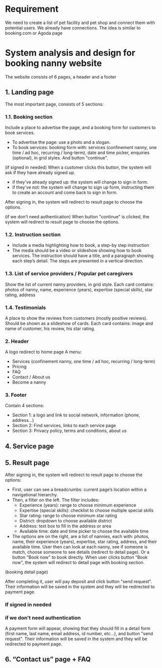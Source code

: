 # Requirement
We need to create a list of pet facility and pet shop and connect them with potential users. We already have connections. The idea is similar to booking.com or Agoda page
# System analysis and design for booking nanny website
The website consists of 6 pages, a header and a footer
## 1. Landing page
The most important page, consists of 5 sections:
### 1.1. Booking section
Include a place to advertise the page, and a booking form for customers to book services. 
* To advertise the page: use a photo and a slogan.
* To book services: booking form with: services (confinement nanny, one time / ad hoc, recurring / long-term), date and time picker, enquiries (optional), in grid styles. And button "continue".

(if signed in needed)
When a customer clicks this button, the system will ask if they have already signed up.

- if they've already signed up: the system will change to sign in form.
- if they've not: the system will change to sign up form, instructing them to create an account and come back to sign in form.

After signing in, the system will redirect to result page to choose the options.

(if we don't need authentication)
When button "continue" is clicked, the system will redirect to result page to choose the options.

### 1.2. Instruction section
* Include a media highlighting how to book, a step-by step instruction
* The media should be a video or slideshow showing how to book services.
The instruction should have a title, and a paragraph showing each step’s detail. The steps are presented in a vertical direction.

### 1.3. List of service providers / Popular pet caregivers
Show the list of current nanny providers, in grid style.
Each card contains: photos of nanny, name, experience (years), expertise (special skills), star rating, address

### 1.4. Testimonials
A place to show the reviews from customers (mostly positive reviews). Should be shown as a slideshow of cards. Each card contains: image and name of customer, his review, his star rating.

### 2. Header
A logo redirect to home page
A menu: 
* Services (confinement nanny, one time / ad hoc, recurring / long-term)
* Pricing
* FAQ
* Contact / About us
* Become a nanny

### 3. Footer
Contain 4 sections:
* Section 1: a logo and link to social network, information (phone, address…)
* Section 2: Find services, links to each service page
* Section 3: Privacy policy, terms and conditions, about us

## 4. Service page
## 5. Result page

After signing in, the system will redirect to result page to choose the options:
* First, user can see a breadcrumbs: current page’s location within a navigational hierarchy.
* Then, a filter on the left. The filter includes:
  - Experience (years): range to choose minimum experience
  - Expertise (special skills): checklist to choose multiple special skills
  - Star rating: range to choose minimum star rating
  - District: dropdown to choose available district
  - Address: text box to fill in the address or area
  - Available time: date and time picker to choose the available time
* The options are on the right, are a list of nannies, each with: photos, name, their experience (years), expertise, star rating, address, and their available time. 
User then can look at each nanny, see if someone is match, choose someone to see details (redirect to detail page). Or a button "Book now" to book directly.
When user clicks button "Book now", the system will redirect to detail page with booking section.

(booking detail page)

After completing it, user will pay deposit and click button "send request". Their information will be saved in the system and they will be redirected to payment page.

### If signed in needed

### if we don't need authentication


A payment form will appear, showing that they should fill in a detail form (first name, last name, email address, id number, etc...), and button "send request". 
Their information will be saved in the system and they will be redirected to payment page.

## 6. “Contact us” page + FAQ

